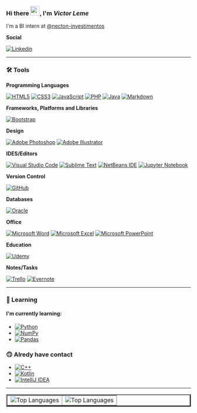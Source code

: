 ### Hi there <img src="https://github.com/souvikguria98/souvikguria98/blob/master/Hi.gif" width="25">, I'm **_Victor Leme_**

I'm a BI intern at [@necton-investimentos](https://www.necton.com.br/)

**Social**

[![Linkedin](https://img.shields.io/badge/-LinkedIn-blue?style=flat-square&logo=Linkedin&logoColor=white&link=https://www.linkedin.com/in/victorleme/)](https://www.linkedin.com/in/victorleme/)

---

### :hammer_and_wrench: Tools

**Programming Languages**

[![HTML5](https://img.shields.io/badge/HTML5-%23E34F26.svg?style=flat-square&logo=html5&logoColor=white)](https://www.w3schools.com/html/)
[![CSS3](https://img.shields.io/badge/-CSS3-%231572B6.svg?style=flat-square&logo=css3&logoColor=ffffff)](https://www.w3schools.com/css/)
[![JavaScript](https://img.shields.io/badge/-JavaScript-%23323330.svg?style=flat-square&logo=javascript&logoColor=%23F7DF1E)](https://www.w3schools.com/js/)
[![PHP](https://img.shields.io/badge/-PHP-%23777BB4.svg?style=flat-square&logo=php&logoColor=ffffff)](https://www.php.net/)
[![Java](https://img.shields.io/badge/-Java-%23ED8B00.svg??style=flat-square&logo=java&logoColor=WHITE)](https://www.java.com/pt-BR/)
[![Markdown](https://img.shields.io/badge/Markdown-%23000000.svg?style=flat-square&logo=markdown&logoColor=white)](https://www.markdownguide.org/)

**Frameworks, Platforms and Libraries**

[![Bootstrap](https://img.shields.io/badge/Bootstrap-%23563D7C.svg?style=flat-square&logo=bootstrap&logoColor=white)](https://getbootstrap.com//)

**Design**

[![Adobe Photoshop](https://img.shields.io/badge/Adobe%20Photoshop-%2331A8FF.svg?style=flat-square&logo=adobephotoshop&logoColor=white)](https://www.adobe.com/br/products/photoshop.html)
[![Adobe Illustrator](https://img.shields.io/badge/Adobe%20Illustrator-%23FF9A00.svg?style=flat-square&logo=adobeillustrator&logoColor=white)](https://www.adobe.com/br/products/illustrator.html)

**IDES/Editors**

[![Visual Studio Code](https://img.shields.io/badge/-Visual%20Studio%20Code-007ACC?style=flat-square&logo=visual-studio-code&logoColor=FFFFFF)](https://code.visualstudio.com/)
[![Sublime Text](https://img.shields.io/badge/Sublime%20Text-%23575757.svg?style=flat-square&logo=sublime-text&logoColor=important)](https://www.sublimetext.com/)
[![NetBeans IDE](https://img.shields.io/badge/NetBeans-1B6AC6.svg?style=flat-square&logo=apache-netbeans-ide&logoColor=white)](https://netbeans.apache.org/)
[![Jupyter Notebook](https://img.shields.io/badge/Jupyter%20Notebook-%23FA0F00.svg?style=flat-square&logo=jupyter&logoColor=white)](https://jupyter.org/)

**Version Control**

[![GitHub](https://img.shields.io/badge/GitHub-%23121011.svg?style=flat-square&logo=github&logoColor=white)](https://github.com/)

**Databases**

[![Oracle](https://img.shields.io/badge/Oracle-%23F00000.svg?style=flat-square&logo=oracle&logoColor=white)](https://www.oracle.com/br/database/)

**Office**

[![Microsoft Word](https://img.shields.io/badge/Microsoft_Word-2B579A?style=flat-square&logo=microsoft-word&logoColor=white)](https://www.microsoft.com/pt-br/microsoft-365/word)
[![Microsoft Excel](https://img.shields.io/badge/Microsoft_Excel-217346?style=flat-square&logo=microsoft-excel&logoColor=white)](https://www.microsoft.com/pt-br/microsoft-365/excel)
[![Microsoft PowerPoint](https://img.shields.io/badge/Microsoft_PowerPoint-B7472A?style=flat-square&logo=microsoft-powerpoint&logoColor=white)](https://www.microsoft.com/pt-br/microsoft-365/powerpoint)

**Education**

[![Udemy](https://img.shields.io/badge/Udemy-%23EA5252.svg?style=flat-square&logo=Udemy&logoColor=white)](https://www.udemy.com/)

**Notes/Tasks**

[![Trello](https://img.shields.io/badge/Trello-%23026AA7.svg?style=flat-square&logo=Trello&logoColor=white)](https://trello.com/)
[![Evernote](https://img.shields.io/badge/Evernote-00a90e?style=flat-square&logo=Evernote&logoColor=white)](https://www.evernote.com/client/web?)

---

### 🌱 Learning

#### I'm currently learning:

- [![Python](https://img.shields.io/badge/Python-3670A0?style=flat-square&logo=python&logoColor=ffdd54)](https://www.python.org/)
- [![NumPy](https://img.shields.io/badge/NumPy-%23013243.svg?style=flat-square&logo=numpy&logoColor=white)](https://numpy.org/)
- [![Pandas](https://img.shields.io/badge/Pandas-%23150458.svg?style=flat-square&logo=pandas&logoColor=white)](https://pandas.pydata.org/)

### 🙃 Alredy have contact

- [![C++](https://img.shields.io/badge/C++-%2300599C.svg?style=flat-square&logo=c%2B%2B&logoColor=white)](http://www.cplusplus.org/)
- [![Kotlin](https://img.shields.io/badge/kotlin-%230095D5.svg?style=flat-square&logo=kotlin&logoColor=white)](https://developer.android.com/kotlin/)
- [![IntelliJ IDEA](https://img.shields.io/badge/IntelliJ%20IDEA-000000.svg?style=flat-square&logo=intellij-idea&logoColor=white)](https://www.jetbrains.com/pt-br/idea/)

---

<table border="3">
  <tr>
    <td>
      <img src="https://github-readme-stats.vercel.app/api/top-langs/?username=Vic-Tec&show_icons=true&title_color=fff&icon_color=00d9ff&text_color=fff&bg_color=0d1117" alt="Top Languages" />
    </td>
    <td>
<img src="https://github-readme-stats.vercel.app/api/?username=Vic-Tec&show_icons=true&title_color=fff&icon_color=00d9ff&text_color=fff&bg_color=0d1117" alt="Top Languages" />
    </td>
  </tr>
</table>

<!--
**Vic-Tec/Vic-Tec** is a ✨ _special_ ✨ repository because its `README.md` (this file) appears on your GitHub profile.

Here are some ideas to get you started:

- 🔭 I’m currently working on ...
- 🌱 I’m currently learning ...
- 👯 I’m looking to collaborate on ...
- 🤔 I’m looking for help with ...
- 💬 Ask me about ...
- 📫 How to reach me: ...
- 😄 Pronouns: ...
- ⚡ Fun fact: ...
-->
